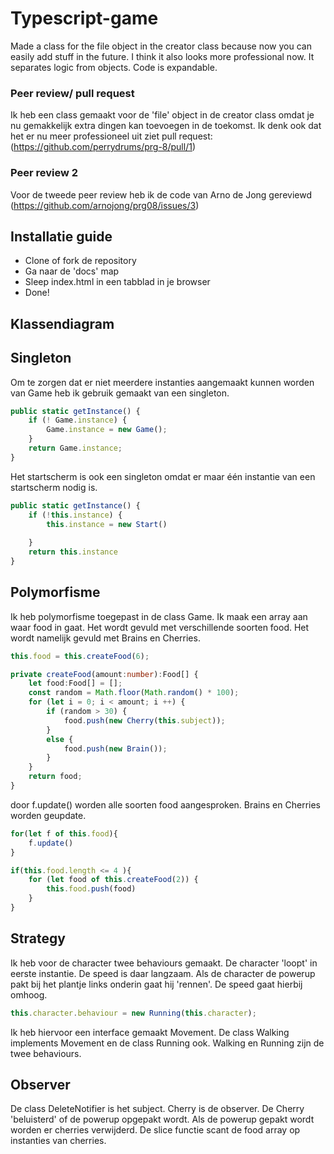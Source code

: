 # Typescript-game

Made a class for the file object in the creator class because now you can easily add stuff in the future. I think it also looks more professional now. 
It separates logic from objects. Code is expandable.

### Peer review/ pull request

Ik heb een class gemaakt voor de 'file' object in de creator class omdat je nu gemakkelijk extra dingen kan toevoegen in de toekomst. Ik denk ook dat het er nu meer professioneel uit ziet
pull request: (https://github.com/perrydrums/prg-8/pull/1)

### Peer review 2

Voor de tweede peer review heb ik de code van Arno de Jong gereviewd
(https://github.com/arnojong/prg08/issues/3)

## Installatie guide

* Clone of fork de repository
* Ga naar de 'docs' map
* Sleep index.html in een tabblad in je browser
* Done!

## Klassendiagram



## Singleton

Om te zorgen dat er niet meerdere instanties aangemaakt kunnen worden van Game heb ik gebruik gemaakt van een singleton.

```typescript
public static getInstance() {
    if (! Game.instance) {
        Game.instance = new Game();
    }
    return Game.instance;
}
```

Het startscherm is ook een singleton omdat er maar één instantie van een startscherm nodig is.

```typescript
public static getInstance() {
    if (!this.instance) {
        this.instance = new Start()
        
    }
    return this.instance
}
```

## Polymorfisme

Ik heb polymorfisme toegepast in de class Game. Ik maak een array aan waar food in gaat. Het wordt gevuld met verschillende soorten food. Het wordt namelijk gevuld met Brains en Cherries. 

```typescript
this.food = this.createFood(6);
```

```typescript
private createFood(amount:number):Food[] {
    let food:Food[] = [];
    const random = Math.floor(Math.random() * 100);
    for (let i = 0; i < amount; i ++) {
        if (random > 30) {
            food.push(new Cherry(this.subject));
        }
        else {
            food.push(new Brain());
        }
    }
    return food;
}
```

door f.update() worden alle soorten food aangesproken. Brains en Cherries worden geupdate.
```typescript
for(let f of this.food){
    f.update()
}

if(this.food.length <= 4 ){
    for (let food of this.createFood(2)) {
        this.food.push(food)
    }
}
````


## Strategy

Ik heb voor de character twee behaviours gemaakt. De character 'loopt' in eerste instantie. De speed is daar langzaam. Als de character de powerup pakt bij het plantje links onderin gaat hij 'rennen'. De speed gaat hierbij omhoog. 

```typescript
this.character.behaviour = new Running(this.character);
```

Ik heb hiervoor een interface gemaakt Movement. De class Walking implements Movement en de class Running ook. Walking en Running zijn de twee behaviours.


## Observer


De class DeleteNotifier is het subject. Cherry is de observer. De Cherry 'beluisterd' of de powerup opgepakt wordt. Als de powerup gepakt wordt worden er cherries verwijderd. De slice functie scant de food array  op instanties van cherries.

